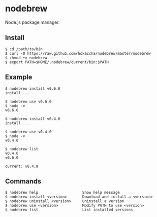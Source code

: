 # nodebrew

Node.js package manager.

## Install

    $ cd /path/to/bin
    $ curl -O https://raw.github.com/hokaccha/nodebrew/master/nodebrew
    $ chmod +x nodebrew
    $ export PATH=$HOME/.nodebrew/current/bin:$PATH

## Example

    $ nodebrew install v0.6.0
    install ...

    $ nodebrew use v0.6.0
    $ node -v
    v0.6.0

    $ nodebrew install v0.4.0
    install ...

    $ nodebrew use v0.4.0
    $ node -v
    v0.4.0

    $ nodebrew list
    v0.4.0
    v0.6.0

    current: v0.4.0

## Commands

    $ nodebrew help                    Show help message
    $ nodebrew install <version>       Download and install a <version>
    $ nodebrew uninstall <version>     Uninstall a version
    $ nodebrew use <version>           Modify PATH to use <version>
    $ nodebrew list                    List installed versions
